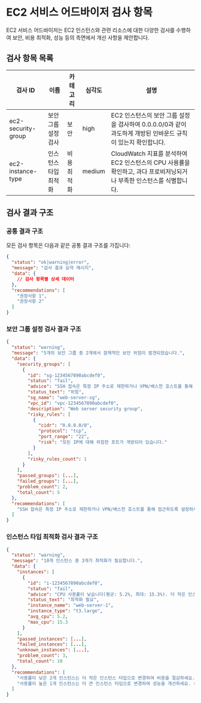 # EC2 서비스 어드바이저 검사 항목

EC2 서비스 어드바이저는 EC2 인스턴스와 관련 리소스에 대한 다양한 검사를 수행하여 보안, 비용 최적화, 성능 등의 측면에서 개선 사항을 제안합니다.

## 검사 항목 목록

| 검사 ID | 이름 | 카테고리 | 심각도 | 설명 |
|---------|------|----------|--------|------|
| ec2-security-group | 보안 그룹 설정 검사 | 보안 | high | EC2 인스턴스의 보안 그룹 설정을 검사하여 0.0.0.0/0과 같이 과도하게 개방된 인바운드 규칙이 있는지 확인합니다. |
| ec2-instance-type | 인스턴스 타입 최적화 | 비용 최적화 | medium | CloudWatch 지표를 분석하여 EC2 인스턴스의 CPU 사용률을 확인하고, 과다 프로비저닝되거나 부족한 인스턴스를 식별합니다. |

## 검사 결과 구조

### 공통 결과 구조

모든 검사 항목은 다음과 같은 공통 결과 구조를 가집니다:

```json
{
  "status": "ok|warning|error",
  "message": "검사 결과 요약 메시지",
  "data": {
    // 검사 항목별 상세 데이터
  },
  "recommendations": [
    "권장사항 1",
    "권장사항 2"
  ]
}
```

### 보안 그룹 설정 검사 결과 구조

```json
{
  "status": "warning",
  "message": "5개의 보안 그룹 중 2개에서 잠재적인 보안 위험이 발견되었습니다.",
  "data": {
    "security_groups": [
      {
        "id": "sg-1234567890abcdef0",
        "status": "fail",
        "advice": "SSH 접속은 특정 IP 주소로 제한하거나 VPN/배스천 호스트를 통해 접근하도록 설정하세요.",
        "status_text": "위험",
        "sg_name": "web-server-sg",
        "vpc_id": "vpc-1234567890abcdef0",
        "description": "Web server security group",
        "risky_rules": [
          {
            "cidr": "0.0.0.0/0",
            "protocol": "tcp",
            "port_range": "22",
            "risk": "모든 IP에 대해 위험한 포트가 개방되어 있습니다."
          }
        ],
        "risky_rules_count": 1
      }
    ],
    "passed_groups": [...],
    "failed_groups": [...],
    "problem_count": 2,
    "total_count": 5
  },
  "recommendations": [
    "SSH 접속은 특정 IP 주소로 제한하거나 VPN/배스천 호스트를 통해 접근하도록 설정하세요. (영향받는 보안 그룹: web-server-sg)"
  ]
}
```

### 인스턴스 타입 최적화 검사 결과 구조

```json
{
  "status": "warning",
  "message": "10개 인스턴스 중 3개가 최적화가 필요합니다.",
  "data": {
    "instances": [
      {
        "id": "i-1234567890abcdef0",
        "status": "fail",
        "advice": "CPU 사용률이 낮습니다(평균: 5.2%, 최대: 15.3%). 더 작은 인스턴스 타입으로 변경하세요.",
        "status_text": "최적화 필요",
        "instance_name": "web-server-1",
        "instance_type": "t3.large",
        "avg_cpu": 5.2,
        "max_cpu": 15.3
      }
    ],
    "passed_instances": [...],
    "failed_instances": [...],
    "unknown_instances": [...],
    "problem_count": 3,
    "total_count": 10
  },
  "recommendations": [
    "사용률이 낮은 2개 인스턴스는 더 작은 인스턴스 타입으로 변경하여 비용을 절감하세요. (영향받는 인스턴스: web-server-1 (i-1234567890abcdef0))",
    "사용률이 높은 1개 인스턴스는 더 큰 인스턴스 타입으로 변경하여 성능을 개선하세요. (영향받는 인스턴스: api-server-1 (i-0987654321fedcba0))"
  ]
}
```